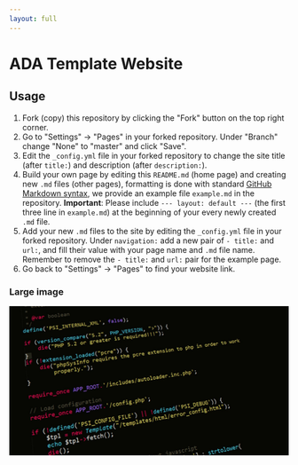 ```yaml
---
layout: full
---
```

# ADA Template Website
## Usage
1. Fork (copy) this repository by clicking the "Fork" button on the top right corner.
2. Go to "Settings" -> "Pages" in your forked repository. Under "Branch" change "None" to "master" and click "Save".
3. Edit the `_config.yml` file in your forked repository to change the site title (after `title:`) and description (after `description:`).
4. Build your own page by editing this `README.md` (home page) and creating new `.md` files (other pages), formatting is done with standard [GitHub Markdown syntax](https://docs.github.com/en/get-started/writing-on-github/getting-started-with-writing-and-formatting-on-github/basic-writing-and-formatting-syntax), we provide an example file `example.md` in the repository.
**Important**: Please include ```--- layout: default ---``` (the first three line in `example.md`) at the beginning of your every newly created `.md` file.
5. Add your new `.md` files to the site by editing the `_config.yml` file in your forked repository. Under `navigation:` add a new pair of `- title:` and `url:`, and fill their value with your page name and `.md` file name. Remember to remove the `- title:` and `url:` pair for the example page.
6. Go back to "Settings" -> "Pages" to find your website link.

### Large image

![Branching](https://github.com/scherkao31/ada-template-website/blob/master/pexels-pixabay-276452.jpg)
